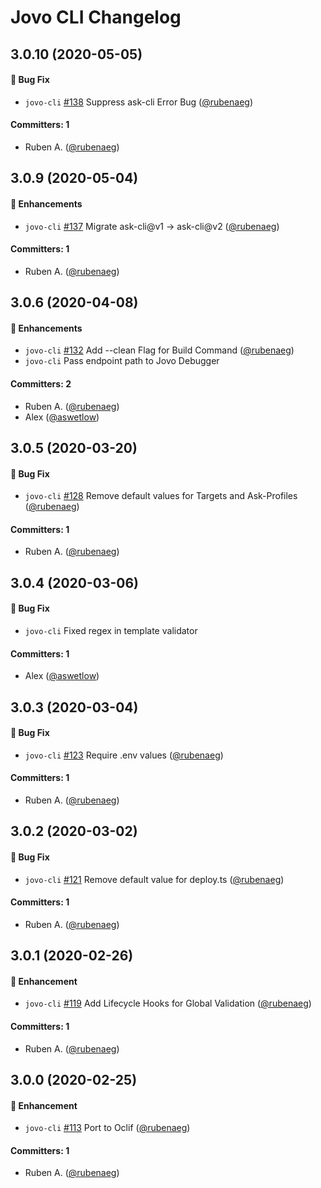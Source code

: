 # Jovo CLI Changelog


## 3.0.10 (2020-05-05)

#### :bug: Bug Fix
* `jovo-cli` [#138](https://github.com/jovotech/jovo-cli/pull/138) Suppress ask-cli Error Bug ([@rubenaeg](https://github.com/rubenaeg))

#### Committers: 1
- Ruben A. ([@rubenaeg](https://github.com/rubenaeg))

## 3.0.9 (2020-05-04)

#### :nail_care: Enhancements
* `jovo-cli` [#137](https://github.com/jovotech/jovo-cli/pull/137) Migrate ask-cli@v1 -> ask-cli@v2 ([@rubenaeg](https://github.com/rubenaeg))

#### Committers: 1
- Ruben A. ([@rubenaeg](https://github.com/rubenaeg))



## 3.0.6 (2020-04-08)

#### :nail_care: Enhancements
* `jovo-cli` [#132](https://github.com/jovotech/jovo-cli/pull/132) Add --clean Flag for Build Command ([@rubenaeg](https://github.com/rubenaeg))
* `jovo-cli` Pass endpoint path to Jovo Debugger

#### Committers: 2
- Ruben A. ([@rubenaeg](https://github.com/rubenaeg))
- Alex ([@aswetlow](https://github.com/aswetlow))



## 3.0.5 (2020-03-20)

#### :bug: Bug Fix
* `jovo-cli` [#128](https://github.com/jovotech/jovo-cli/pull/128) Remove default values for Targets and Ask-Profiles ([@rubenaeg](https://github.com/rubenaeg))

#### Committers: 1
- Ruben A. ([@rubenaeg](https://github.com/rubenaeg))



## 3.0.4 (2020-03-06)

#### :bug: Bug Fix
* `jovo-cli` Fixed regex in template validator

#### Committers: 1
- Alex ([@aswetlow](https://github.com/aswetlow))


## 3.0.3 (2020-03-04)

#### :bug: Bug Fix
* `jovo-cli` [#123](https://github.com/jovotech/jovo-cli/pull/123) Require .env values ([@rubenaeg](https://github.com/rubenaeg))

#### Committers: 1
- Ruben A. ([@rubenaeg](https://github.com/rubenaeg))


## 3.0.2 (2020-03-02)

#### :bug: Bug Fix
* `jovo-cli` [#121](https://github.com/jovotech/jovo-cli/pull/121) Remove default value for deploy.ts ([@rubenaeg](https://github.com/rubenaeg))

#### Committers: 1
- Ruben A. ([@rubenaeg](https://github.com/rubenaeg))


## 3.0.1 (2020-02-26)

#### :nail_care: Enhancement
* `jovo-cli` [#119](https://github.com/jovotech/jovo-cli/pull/119) Add Lifecycle Hooks for Global Validation ([@rubenaeg](https://github.com/rubenaeg))

#### Committers: 1
- Ruben A. ([@rubenaeg](https://github.com/rubenaeg))


## 3.0.0 (2020-02-25)

#### :nail_care: Enhancement
* `jovo-cli` [#113](https://github.com/jovotech/jovo-cli/pull/113) Port to Oclif ([@rubenaeg](https://github.com/rubenaeg))


#### Committers: 1
- Ruben A. ([@rubenaeg](https://github.com/rubenaeg))

